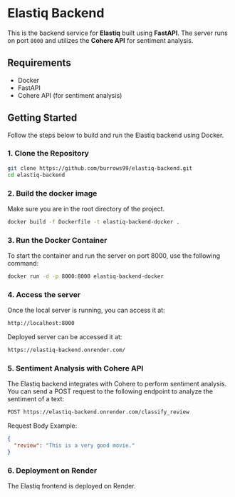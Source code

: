# Elastiq Backend

This is the backend service for **Elastiq** built using **FastAPI**. The server runs on port `8000` and utilizes the **Cohere API** for sentiment analysis.

## Requirements

- Docker
- FastAPI
- Cohere API (for sentiment analysis)

## Getting Started

Follow the steps below to build and run the Elastiq backend using Docker.

### 1. Clone the Repository

```bash
git clone https://github.com/burrows99/elastiq-backend.git
cd elastiq-backend
```

### 2. Build the docker image
Make sure you are in the root directory of the project.

```bash
docker build -f Dockerfile -t elastiq-backend-docker .
```

### 3. Run the Docker Container
To start the container and run the server on port 8000, use the following command:

```bash
docker run -d -p 8000:8000 elastiq-backend-docker
```

### 4. Access the server
Once the local server is running, you can access it at:

```bash
http://localhost:8000
```
Deployed server can be accessed it at:

```bash
https://elastiq-backend.onrender.com/
```

### 5. Sentiment Analysis with Cohere API
The Elastiq backend integrates with Cohere to perform sentiment analysis. You can send a POST request to the following endpoint to analyze the sentiment of a text:

```bash
POST https://elastiq-backend.onrender.com/classify_review
```
Request Body Example:
```json
{
  "review": "This is a very good movie."
}
```

### 6. Deployment on Render
The Elastiq frontend is deployed on Render.
